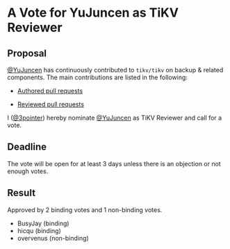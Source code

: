 # A Vote for YuJuncen as TiKV Reviewer

## Proposal

[@YuJuncen](https://github.com/YuJuncen) has continuously contributed to `tikv/tikv` on backup & related components. The main contributions are listed in the following:

* [Authored pull requests](https://github.com/tikv/tikv/pulls?q=is%3Amerged+is%3Apr+author%3AYuJuncen+)

* [Reviewed pull requests](https://github.com/tikv/tikv/pulls?q=is%3Apr+reviewed-by%3AYuJuncen)

I ([@3pointer](https://github.com/3pointer)) hereby nominate [@YuJuncen](https://github.com/YuJuncen) as TiKV Reviewer and call for a vote.

## Deadline

The vote will be open for at least 3 days unless there is an objection or not enough votes.

## Result

Approved by 2 binding votes and 1 non-binding votes.

* BusyJay (binding)
* hicqu (binding)
* overvenus (non-binding)

